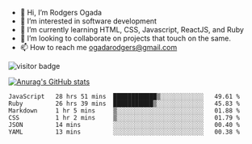 - 👋 Hi, I’m Rodgers Ogada
- 👀 I’m interested in software development
- 🌱 I’m currently learning HTML, CSS, Javascript, ReactJS, and Ruby
- 💞️ I’m looking to collaborate on projects that touch on the same.
- 📫 How to reach me ogadarodgers@gmail.com

![visitor badge](https://visitor-badge.glitch.me/badge?page_id=ogada-otieno.visitor-badge)

[![Anurag's GitHub stats](https://github-readme-stats.vercel.app/api?username=ogada-otieno)](https://github.com/anuraghazra/github-readme-stats) 
<!--START_SECTION:waka-->

```text
JavaScript   28 hrs 51 mins  ████████████▒░░░░░░░░░░░░   49.61 %
Ruby         26 hrs 39 mins  ███████████▒░░░░░░░░░░░░░   45.83 %
Markdown     1 hr 5 mins     ▒░░░░░░░░░░░░░░░░░░░░░░░░   01.88 %
CSS          1 hr 2 mins     ▒░░░░░░░░░░░░░░░░░░░░░░░░   01.79 %
JSON         14 mins         ░░░░░░░░░░░░░░░░░░░░░░░░░   00.40 %
YAML         13 mins         ░░░░░░░░░░░░░░░░░░░░░░░░░   00.38 %
```

<!--END_SECTION:waka-->

<!---
ogada-otieno/ogada-otieno is a ✨ special ✨ repository because its `README.md` (this file) appears on your GitHub profile.
You can click the Preview link to take a look at your changes.
--->
